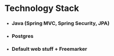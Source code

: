# Technology Stack

* ### Java (Spring MVC, Spring Security, JPA)
* ### Postgres
* ### Default web stuff + Freemarker
